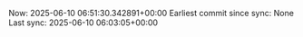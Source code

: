 Now: 2025-06-10 06:51:30.342891+00:00 Earliest commit since sync: None Last sync: 2025-06-10 06:03:05+00:00
